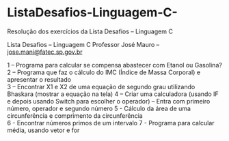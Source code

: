 # ListaDesafios-Linguagem-C-
Resolução dos exercícios da Lista Desafios – Linguagem C 

Lista Desafios – Linguagem C 
Professor José Mauro – jose.mani@fatec.sp.gov.br

1 – Programa para calcular se compensa abastecer com Etanol ou Gasolina? 
2 – Programa que faz o cálculo do IMC (Índice de Massa Corporal) e apresentar o resultado  
3 – Encontrar X1 e X2 de uma equação de segundo grau utilizando Bhaskara (mostrar a equação na tela) 
4 – Criar uma calculadora (usando IF e depois usando Switch para escolher o operador)  – Entra com primeiro número, operador e segundo número 
5 - Cálculo da área de uma circunferência e comprimento da circunferência  
6 - Encontrar números primos de um intervalo 
7 - Programa para calcular média, usando vetor e for  
